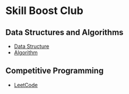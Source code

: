 # Skill Boost Club

## Data Structures and Algorithms

- [Data Structure](./Data%20Structure/README.md)
- [Algorithm](./Algorithm/README.md)

## Competitive Programming

- [LeetCode](./LeetCode/README.md)